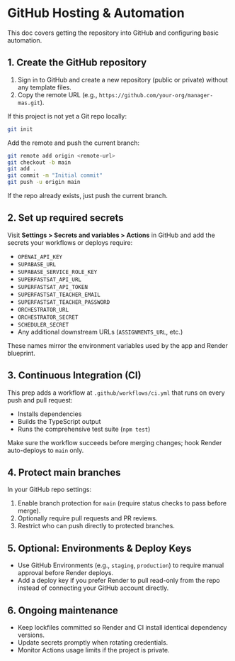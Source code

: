 # GitHub Hosting & Automation

This doc covers getting the repository into GitHub and configuring basic automation.

## 1. Create the GitHub repository
1. Sign in to GitHub and create a new repository (public or private) without any template files.
2. Copy the remote URL (e.g., `https://github.com/your-org/manager-mas.git`).

If this project is not yet a Git repo locally:
```bash
git init
```
Add the remote and push the current branch:
```bash
git remote add origin <remote-url>
git checkout -b main
git add .
git commit -m "Initial commit"
git push -u origin main
```
If the repo already exists, just push the current branch.

## 2. Set up required secrets
Visit **Settings > Secrets and variables > Actions** in GitHub and add the secrets your workflows or deploys require:
- `OPENAI_API_KEY`
- `SUPABASE_URL`
- `SUPABASE_SERVICE_ROLE_KEY`
- `SUPERFASTSAT_API_URL`
- `SUPERFASTSAT_API_TOKEN`
- `SUPERFASTSAT_TEACHER_EMAIL`
- `SUPERFASTSAT_TEACHER_PASSWORD`
- `ORCHESTRATOR_URL`
- `ORCHESTRATOR_SECRET`
- `SCHEDULER_SECRET`
- Any additional downstream URLs (`ASSIGNMENTS_URL`, etc.)

These names mirror the environment variables used by the app and Render blueprint.

## 3. Continuous Integration (CI)
This prep adds a workflow at `.github/workflows/ci.yml` that runs on every push and pull request:
- Installs dependencies
- Builds the TypeScript output
- Runs the comprehensive test suite (`npm test`)

Make sure the workflow succeeds before merging changes; hook Render auto-deploys to `main` only.

## 4. Protect main branches
In your GitHub repo settings:
1. Enable branch protection for `main` (require status checks to pass before merge).
2. Optionally require pull requests and PR reviews.
3. Restrict who can push directly to protected branches.

## 5. Optional: Environments & Deploy Keys
- Use GitHub Environments (e.g., `staging`, `production`) to require manual approval before Render deploys.
- Add a deploy key if you prefer Render to pull read-only from the repo instead of connecting your GitHub account directly.

## 6. Ongoing maintenance
- Keep lockfiles committed so Render and CI install identical dependency versions.
- Update secrets promptly when rotating credentials.
- Monitor Actions usage limits if the project is private.
